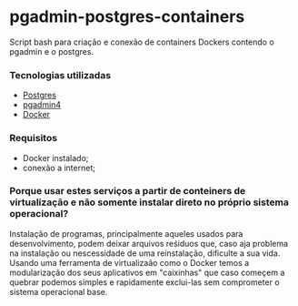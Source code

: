 # pgadmin-postgres-containers
Script bash para criação e conexão de containers Dockers contendo o pgadmin e o postgres.

### Tecnologias utilizadas
 - [Postgres](https://www.postgresql.org/)
 - [pgadmin4](https://www.pgadmin.org/)
 - [Docker](https://www.docker.com/)

### Requisitos
- Docker instalado;
- conexão a internet;
### Porque usar estes serviços a partir de conteiners de virtualização e não somente instalar direto no próprio sistema operacional?
Instalação de programas, principalmente aqueles usados para desenvolvimento, podem deixar arquivos reśiduos que, caso aja problema na instalação ou nescessidade de uma reinstalação, dificulte a sua vida.
Usando uma ferramenta de virtualizaão como o Docker temos a modularização dos seus aplicativos em "caixinhas" que caso começem a quebrar podemos simples e rapidamente exclui-las sem comprometer o sistema operacional base.
